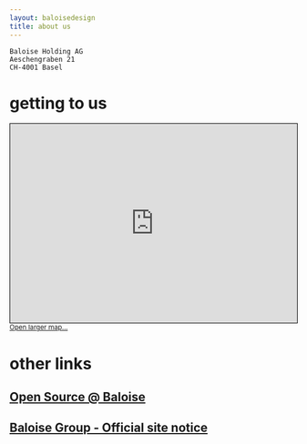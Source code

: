 ```yaml
---
layout: baloisedesign
title: about us
---
```


```
Baloise Holding AG
Aeschengraben 21
CH-4001 Basel
```
# getting to us

<iframe width="100%" height="350" frameborder="0" scrolling="no" marginheight="0" marginwidth="0" src="https://www.openstreetmap.org/export/embed.html?bbox=7.5912871956825265%2C47.54846115500465%2C7.594570219516754%2C47.5506915214408&amp;layer=mapnik&amp;marker=47.54957635008701%2C7.59292870759964" style="border: 1px solid black"></iframe><br/><small><a href="https://www.openstreetmap.org/?mlat=47.54958&amp;mlon=7.59293#map=19/47.54958/7.59293">Open larger map... </a></small>

# other links

## [Open Source @ Baloise](http://baloise.github.io/open-source)
## [Baloise Group - Official site notice](https://www.baloise.com/en/home/about-us/site-notice.html)

